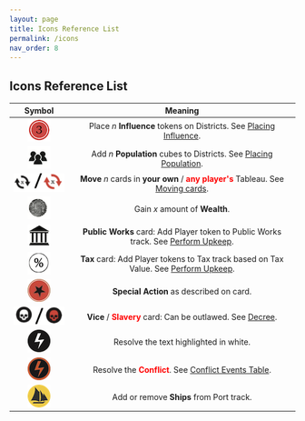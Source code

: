 ```yaml
---
layout: page
title: Icons Reference List
permalink: /icons
nav_order: 8
---
```

## Icons Reference List

| Symbol | Meaning |
| :---: | :---: |
| ![Influence](/img/icons/influence.png) | Place *n* **Influence** tokens on Districts. See [Placing Influence](/1819rulebook/important-concepts#placing-influence). |
| ![Populate](/img/icons/immigrants.png) | Add *n* **Population** cubes to Districts. See [Placing Population](/1819rulebook/important-concepts#placing-population). |
| ![Move](/img/icons/move.png) | **Move** *n* cards in **your own** / <span style="color:red"><strong>any player's</strong></span> Tableau. See [Moving cards](/1819rulebook/important-concepts#moving-cards). |
| ![Wealth](/img/icons/wealth.png) | Gain *x* amount of **Wealth**. |
| ![Public Work](/img/icons/public_works.png) | **Public Works** card: Add Player token to Public Works track. See [Perform Upkeep](/1819rulebook/sequence-of-play#4-perform-upkeep). |
| ![Tax](/img/icons/tax.png) | **Tax** card: Add Player tokens to Tax track based on Tax Value. See [Perform Upkeep](/1819rulebook/sequence-of-play#4-perform-upkeep). |
| ![Special](/img/icons/special.png) | **Special Action** as described on card. |
| ![Vice and Slavery](/img/icons/vice_slavery.png) | **Vice** / <span style="color:red"><strong>Slavery</strong></span> card: Can be outlawed. See [Decree](/1819rulebook/decree).  |
| ![Instant](/img/icons/immediate_event.png) | Resolve the text highlighted in white. |
| ![Conflict](/img/icons/conflict_event.png) | Resolve the <span style="color:red"><strong>Conflict</strong></span>. See [Conflict Events Table](/1819rulebook/conflict-events-table). |
| ![Ship](/img/icons/add_ship.png) | Add or remove **Ships** from Port track. |